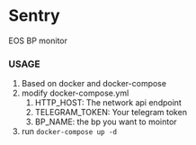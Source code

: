 # Sentry
EOS BP monitor

### USAGE


1. Based on docker and docker-compose 
2. modify docker-compose.yml
   1. HTTP_HOST: The network api endpoint
   2. TELEGRAM_TOKEN: Your telegram token
   3. BP_NAME: the bp you want to mointor
3. run ```docker-compose up -d ```
